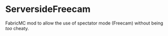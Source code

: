 # ServersideFreecam
FabricMC mod to allow the use of spectator mode (Freecam) without being *too* cheaty.
